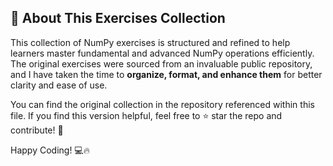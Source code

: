 ## 📌 About This Exercises Collection  

This collection of NumPy exercises is structured and refined to help learners master fundamental and advanced NumPy operations efficiently. The original exercises were sourced from an invaluable public repository, and I have taken the time to **organize, format, and enhance them** for better clarity and ease of use.  

You can find the original collection in the repository referenced within this file. If you find this version helpful, feel free to ⭐ star the repo and contribute! 🚀  

Happy Coding! 💻🔥  
